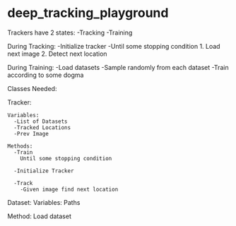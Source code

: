 # deep_tracking_playground


Trackers have 2 states:
  -Tracking
  -Training
  
 During Tracking:
  -Initialize tracker
  -Until some stopping condition
    1. Load next image
    2. Detect next location

During Training:
  -Load datasets
  -Sample randomly from each dataset
  -Train according to some dogma
  
  Classes Needed:
  
  Tracker:
  
    Variables:
      -List of Datasets
      -Tracked Locations
      -Prev Image
    
    Methods:
      -Train
        Until some stopping condition
        
      -Initialize Tracker
      
      -Track
        -Given image find next location

  Dataset:
    Variables:
      Paths
      
   Method:
    Load dataset
